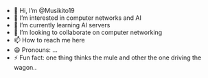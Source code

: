 - 👋 Hi, I’m @Musikito19
- 👀 I’m interested in computer networks and AI
- 🌱 I’m currently learning AI servers
- 💞️ I’m looking to collaborate on computer networking
- 📫 How to reach me here
- 😄 Pronouns: ...
- ⚡ Fun fact: one thing thinks the mule and other the one driving the wagon..

<!---
Musikito19/Musikito19 is a ✨ special ✨ repository because its `README.md` (this file) appears on your GitHub profile.
You can click the Preview link to take a look at your changes.
--->
